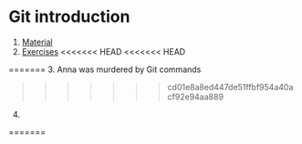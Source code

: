 # Git introduction

1. [Material](git-basics.md)
2. [Exercises](exercises.md)
<<<<<<< HEAD
<<<<<<< HEAD

=======
3. Anna was murdered by Git commands
>>>>>>> cd01e8a8ed447de51ffbf954a40acf92e94aa889

4.
=======
